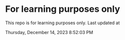 # For learning purposes only
This repo is for learning purposes only.
Last updated at

Thursday, December 14, 2023 8:52:03 PM

